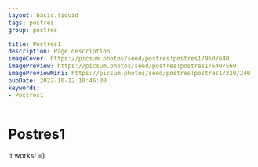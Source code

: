 ```yaml
---
layout: basic.liquid
tags: postres
group: postres

title: Postres1
description: Page description
imageCover: https://picsum.photos/seed/postres!postres1/960/640
imagePreview: https://picsum.photos/seed/postres!postres1/640/560
imagePreviewMini: https://picsum.photos/seed/postres!postres1/320/240
pubDate: 2022-10-12 10:46:30
keywords:
- Postres1
---
```


# Postres1

It works! =)
